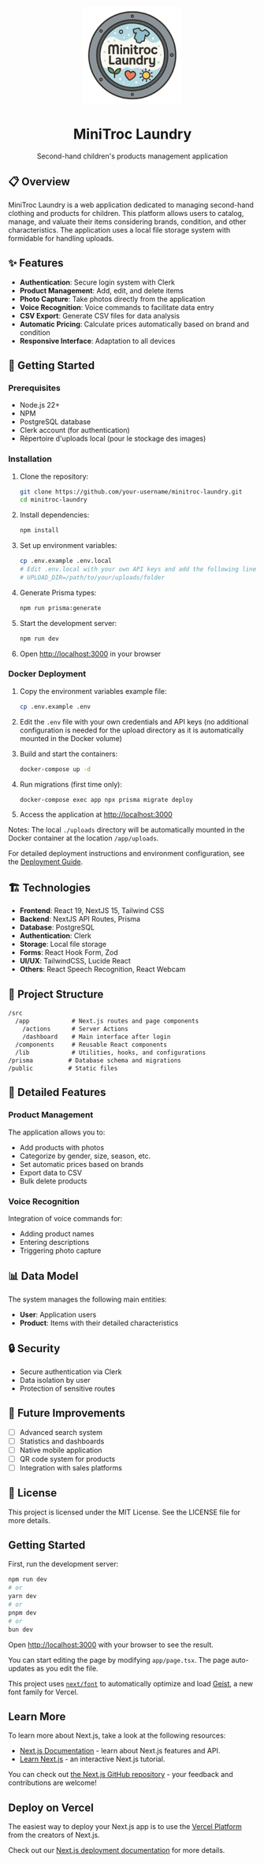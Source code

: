 <div align="center">
  <img src="public/logo.png" alt="MiniTroc Laundry Logo" width="200"/>
  <h1>MiniTroc Laundry</h1>
  <p>Second-hand children's products management application</p>
</div>

## 📋 Overview

MiniTroc Laundry is a web application dedicated to managing second-hand clothing and products for children. This platform allows users to catalog, manage, and valuate their items considering brands, condition, and other characteristics. The application uses a local file storage system with formidable for handling uploads.

## ✨ Features

- **Authentication**: Secure login system with Clerk
- **Product Management**: Add, edit, and delete items
- **Photo Capture**: Take photos directly from the application
- **Voice Recognition**: Voice commands to facilitate data entry
- **CSV Export**: Generate CSV files for data analysis
- **Automatic Pricing**: Calculate prices automatically based on brand and condition
- **Responsive Interface**: Adaptation to all devices

## 🚀 Getting Started

### Prerequisites

- Node.js 22+
- NPM
- PostgreSQL database
- Clerk account (for authentication)
- Répertoire d'uploads local (pour le stockage des images)

### Installation

1. Clone the repository:
   ```bash
   git clone https://github.com/your-username/minitroc-laundry.git
   cd minitroc-laundry
   ```

2. Install dependencies:
   ```bash
   npm install
   ```

3. Set up environment variables:
   ```bash
   cp .env.example .env.local
   # Edit .env.local with your own API keys and add the following line:
   # UPLOAD_DIR=/path/to/your/uploads/folder
   ```

4. Generate Prisma types:
   ```bash
   npm run prisma:generate
   ```

5. Start the development server:
   ```bash
   npm run dev
   ```

6. Open [http://localhost:3000](http://localhost:3000) in your browser

### Docker Deployment

1. Copy the environment variables example file:
   ```bash
   cp .env.example .env
   ```

2. Edit the `.env` file with your own credentials and API keys (no additional configuration is needed for the upload directory as it is automatically mounted in the Docker volume)

3. Build and start the containers:
   ```bash
   docker-compose up -d
   ```

4. Run migrations (first time only):
   ```bash
   docker-compose exec app npx prisma migrate deploy
   ```

5. Access the application at [http://localhost:3000](http://localhost:3000)

Notes: The local `./uploads` directory will be automatically mounted in the Docker container at the location `/app/uploads`.

For detailed deployment instructions and environment configuration, see the [Deployment Guide](docs/DEPLOYMENT.md).

## 🏗️ Technologies

- **Frontend**: React 19, NextJS 15, Tailwind CSS
- **Backend**: NextJS API Routes, Prisma
- **Database**: PostgreSQL
- **Authentication**: Clerk
- **Storage**: Local file storage
- **Forms**: React Hook Form, Zod
- **UI/UX**: TailwindCSS, Lucide React
- **Others**: React Speech Recognition, React Webcam

## 📁 Project Structure

```
/src
  /app            # Next.js routes and page components
    /actions      # Server Actions
    /dashboard    # Main interface after login
  /components     # Reusable React components
  /lib            # Utilities, hooks, and configurations
/prisma          # Database schema and migrations
/public          # Static files
```

## 🌟 Detailed Features

### Product Management

The application allows you to:
- Add products with photos
- Categorize by gender, size, season, etc.
- Set automatic prices based on brands
- Export data to CSV
- Bulk delete products

### Voice Recognition

Integration of voice commands for:
- Adding product names
- Entering descriptions
- Triggering photo capture

## 📊 Data Model

The system manages the following main entities:
- **User**: Application users
- **Product**: Items with their detailed characteristics

## 🔒 Security

- Secure authentication via Clerk
- Data isolation by user
- Protection of sensitive routes

## 🧪 Future Improvements

- [ ] Advanced search system
- [ ] Statistics and dashboards
- [ ] Native mobile application
- [ ] QR code system for products
- [ ] Integration with sales platforms

## 📄 License

This project is licensed under the MIT License. See the LICENSE file for more details.

## Getting Started

First, run the development server:

```bash
npm run dev
# or
yarn dev
# or
pnpm dev
# or
bun dev
```

Open [http://localhost:3000](http://localhost:3000) with your browser to see the result.

You can start editing the page by modifying `app/page.tsx`. The page auto-updates as you edit the file.

This project uses [`next/font`](https://nextjs.org/docs/app/building-your-application/optimizing/fonts) to automatically optimize and load [Geist](https://vercel.com/font), a new font family for Vercel.

## Learn More

To learn more about Next.js, take a look at the following resources:

- [Next.js Documentation](https://nextjs.org/docs) - learn about Next.js features and API.
- [Learn Next.js](https://nextjs.org/learn) - an interactive Next.js tutorial.

You can check out [the Next.js GitHub repository](https://github.com/vercel/next.js) - your feedback and contributions are welcome!

## Deploy on Vercel

The easiest way to deploy your Next.js app is to use the [Vercel Platform](https://vercel.com/new?utm_medium=default-template&filter=next.js&utm_source=create-next-app&utm_campaign=create-next-app-readme) from the creators of Next.js.

Check out our [Next.js deployment documentation](https://nextjs.org/docs/app/building-your-application/deploying) for more details.
